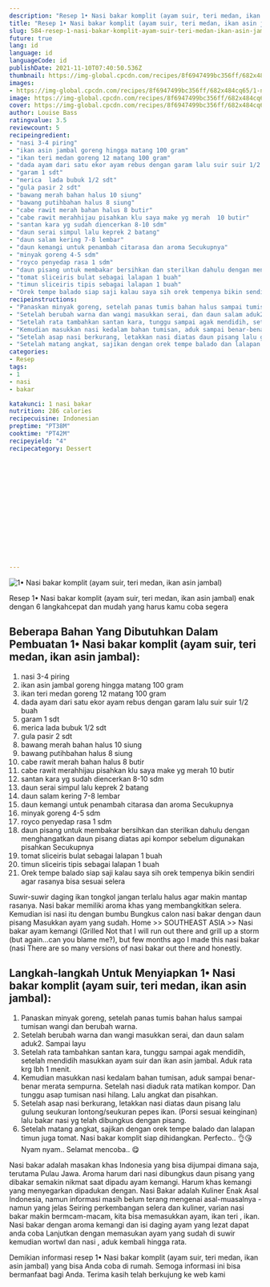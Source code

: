```yaml
---
description: "Resep 1• Nasi bakar komplit (ayam suir, teri medan, ikan asin jambal) yang Lezat"
title: "Resep 1• Nasi bakar komplit (ayam suir, teri medan, ikan asin jambal) yang Lezat"
slug: 584-resep-1-nasi-bakar-komplit-ayam-suir-teri-medan-ikan-asin-jambal-yang-lezat
future: true
lang: id
language: id
languageCode: id
publishDate: 2021-11-10T07:40:50.536Z 
thumbnail: https://img-global.cpcdn.com/recipes/8f6947499bc356ff/682x484cq65/1-nasi-bakar-komplit-ayam-suir-teri-medan-ikan-asin-jambal-foto-resep-utama.png
images:
- https://img-global.cpcdn.com/recipes/8f6947499bc356ff/682x484cq65/1-nasi-bakar-komplit-ayam-suir-teri-medan-ikan-asin-jambal-foto-resep-utama.png
image: https://img-global.cpcdn.com/recipes/8f6947499bc356ff/682x484cq65/1-nasi-bakar-komplit-ayam-suir-teri-medan-ikan-asin-jambal-foto-resep-utama.png
cover: https://img-global.cpcdn.com/recipes/8f6947499bc356ff/682x484cq65/1-nasi-bakar-komplit-ayam-suir-teri-medan-ikan-asin-jambal-foto-resep-utama.png
author: Louise Bass
ratingvalue: 3.5
reviewcount: 5
recipeingredient:
- "nasi 3-4 piring"
- "ikan asin jambal goreng hingga matang 100 gram"
- "ikan teri medan goreng 12 matang 100 gram"
- "dada ayam dari satu ekor ayam rebus dengan garam lalu suir suir 1/2 buah"
- "garam 1 sdt"
- "merica  lada bubuk 1/2 sdt"
- "gula pasir 2 sdt"
- "bawang merah bahan halus 10 siung"
- "bawang putihbahan halus 8 siung"
- "cabe rawit merah bahan halus 8 butir"
- "cabe rawit merahhijau pisahkan klu saya make yg merah  10 butir"
- "santan kara yg sudah diencerkan 8-10 sdm"
- "daun serai simpul lalu keprek 2 batang"
- "daun salam kering 7-8 lembar"
- "daun kemangi untuk penambah citarasa dan aroma Secukupnya"
- "minyak goreng 4-5 sdm"
- "royco penyedap rasa 1 sdm"
- "daun pisang untuk membakar bersihkan dan sterilkan dahulu dengan menghangatkan daun pisang diatas api kompor sebelum digunakan pisahkan Secukupnya"
- "tomat sliceiris bulat sebagai lalapan 1 buah"
- "timun sliceiris tipis sebagai lalapan 1 buah"
- "Orek tempe balado siap saji kalau saya sih orek tempenya bikin sendiri agar rasanya bisa sesuai selera"
recipeinstructions:
- "Panaskan minyak goreng, setelah panas tumis bahan halus sampai tumisan wangi dan berubah warna."
- "Setelah berubah warna dan wangi masukkan serai, dan daun salam aduk2. Sampai layu"
- "Setelah rata tambahkan santan kara, tunggu sampai agak mendidih, setelah mendidih masukkan ayam suir dan ikan asin jambal. Aduk rata krg lbh 1 menit."
- "Kemudian masukkan nasi kedalam bahan tumisan, aduk sampai benar-benar merata sempurna. Setelah nasi diaduk rata matikan kompor. Dan tunggu asap tumisan nasi hilang. Lalu angkat dan pisahkan."
- "Setelah asap nasi berkurang, letakkan nasi diatas daun pisang lalu gulung seukuran lontong/seukuran pepes ikan. (Porsi sesuai keinginan) lalu bakar nasi yg telah dibungkus dengan pisang."
- "Setelah matang angkat, sajikan dengan orek tempe balado dan lalapan timun juga tomat. Nasi bakar komplit siap dihidangkan. Perfecto.. 👌😘Nyam nyam.. Selamat mencoba.. 😋"
categories:
- Resep
tags:
- 1
- nasi
- bakar

katakunci: 1 nasi bakar 
nutrition: 286 calories
recipecuisine: Indonesian
preptime: "PT38M"
cooktime: "PT42M"
recipeyield: "4"
recipecategory: Dessert


     
    
    
    
    
    
    
    
    
    
    
      
    
---
```



![1• Nasi bakar komplit (ayam suir, teri medan, ikan asin jambal)](https://img-global.cpcdn.com/recipes/8f6947499bc356ff/682x484cq65/1-nasi-bakar-komplit-ayam-suir-teri-medan-ikan-asin-jambal-foto-resep-utama.png)

Resep 1• Nasi bakar komplit (ayam suir, teri medan, ikan asin jambal)  enak dengan 6 langkahcepat dan mudah yang harus kamu coba segera

<!--inarticleads1-->

## Beberapa Bahan Yang Dibutuhkan Dalam Pembuatan 1• Nasi bakar komplit (ayam suir, teri medan, ikan asin jambal):

1. nasi 3-4 piring
1. ikan asin jambal goreng hingga matang 100 gram
1. ikan teri medan goreng 12 matang 100 gram
1. dada ayam dari satu ekor ayam rebus dengan garam lalu suir suir 1/2 buah
1. garam 1 sdt
1. merica  lada bubuk 1/2 sdt
1. gula pasir 2 sdt
1. bawang merah bahan halus 10 siung
1. bawang putihbahan halus 8 siung
1. cabe rawit merah bahan halus 8 butir
1. cabe rawit merahhijau pisahkan klu saya make yg merah  10 butir
1. santan kara yg sudah diencerkan 8-10 sdm
1. daun serai simpul lalu keprek 2 batang
1. daun salam kering 7-8 lembar
1. daun kemangi untuk penambah citarasa dan aroma Secukupnya
1. minyak goreng 4-5 sdm
1. royco penyedap rasa 1 sdm
1. daun pisang untuk membakar bersihkan dan sterilkan dahulu dengan menghangatkan daun pisang diatas api kompor sebelum digunakan pisahkan Secukupnya
1. tomat sliceiris bulat sebagai lalapan 1 buah
1. timun sliceiris tipis sebagai lalapan 1 buah
1. Orek tempe balado siap saji kalau saya sih orek tempenya bikin sendiri agar rasanya bisa sesuai selera

Suwir-suwir daging ikan tongkol jangan terlalu halus agar makin mantap rasanya. Nasi bakar memiliki aroma khas yang membangkitkan selera. Kemudian isi nasi itu dengan bumbu Bungkus calon nasi bakar dengan daun pisang Masukkan ayam yang sudah. Home &gt;&gt; SOUTHEAST ASIA &gt;&gt; Nasi bakar ayam kemangi (Grilled Not that I will run out there and grill up a storm (but again…can you blame me?), but few months ago I made this nasi bakar (nasi There are so many versions of nasi bakar out there and honestly. 

<!--inarticleads2-->

## Langkah-langkah Untuk Menyiapkan 1• Nasi bakar komplit (ayam suir, teri medan, ikan asin jambal):

1. Panaskan minyak goreng, setelah panas tumis bahan halus sampai tumisan wangi dan berubah warna.
1. Setelah berubah warna dan wangi masukkan serai, dan daun salam aduk2. Sampai layu
1. Setelah rata tambahkan santan kara, tunggu sampai agak mendidih, setelah mendidih masukkan ayam suir dan ikan asin jambal. Aduk rata krg lbh 1 menit.
1. Kemudian masukkan nasi kedalam bahan tumisan, aduk sampai benar-benar merata sempurna. Setelah nasi diaduk rata matikan kompor. Dan tunggu asap tumisan nasi hilang. Lalu angkat dan pisahkan.
1. Setelah asap nasi berkurang, letakkan nasi diatas daun pisang lalu gulung seukuran lontong/seukuran pepes ikan. (Porsi sesuai keinginan) lalu bakar nasi yg telah dibungkus dengan pisang.
1. Setelah matang angkat, sajikan dengan orek tempe balado dan lalapan timun juga tomat. Nasi bakar komplit siap dihidangkan. Perfecto.. 👌😘Nyam nyam.. Selamat mencoba.. 😋


Nasi bakar adalah masakan khas Indonesia yang bisa dijumpai dimana saja, terutama Pulau Jawa. Aroma harum dari nasi dibungkus daun pisang yang dibakar semakin nikmat saat dipadu ayam kemangi. Harum khas kemangi yang menyegarkan dipadukan dengan. Nasi Bakar adalah Kuliner Enak Asal Indonesia, namun informasi masih belum terang mengenai asal-muasalnya - namun yang jelas Seiring perkembangan selera dan kuliner, varian nasi bakar makin bermcam-macam, kita bisa memasukkan ayam, ikan teri , ikan. Nasi bakar dengan aroma kemangi dan isi daging ayam yang lezat dapat anda coba Lanjutkan dengan memasukan ayam yang sudah di suwir kemudian wortwl dan nasi , aduk kembali hingga rata. 

Demikian informasi  resep 1• Nasi bakar komplit (ayam suir, teri medan, ikan asin jambal)   yang bisa Anda coba di rumah. Semoga informasi ini bisa bermanfaat bagi Anda. Terima kasih telah berkujung ke web kami
